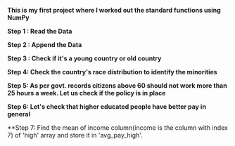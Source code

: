 **This is my first project where I worked out the standard functions using NumPy**

**Step 1 : Read the Data**

**Step 2 : Append the Data**

**Step 3 : Check if it's a young country or old country**

**Step 4: Check the country's race distribution to identify the minorities**

**Step 5: As per govt. records citizens above 60 should not work more than 25 hours a week. Let us check if the policy is in place**

**Step 6: Let's check that higher educated people have better pay in general**

**Step 7: Find the mean of income column(income is the column with index 7) of 'high' array and store it in 'avg_pay_high'.
